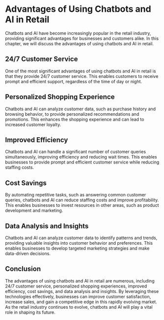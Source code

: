 Advantages of Using Chatbots and AI in Retail
===================================================================================

Chatbots and AI have become increasingly popular in the retail industry, providing significant advantages for businesses and customers alike. In this chapter, we will discuss the advantages of using chatbots and AI in retail.

24/7 Customer Service
---------------------

One of the most significant advantages of using chatbots and AI in retail is that they provide 24/7 customer service. This enables customers to receive prompt and efficient support, regardless of the time of day or night.

Personalized Shopping Experience
--------------------------------

Chatbots and AI can analyze customer data, such as purchase history and browsing behavior, to provide personalized recommendations and promotions. This enhances the shopping experience and can lead to increased customer loyalty.

Improved Efficiency
-------------------

Chatbots and AI can handle a significant number of customer queries simultaneously, improving efficiency and reducing wait times. This enables businesses to provide prompt and efficient customer service while reducing staffing costs.

Cost Savings
------------

By automating repetitive tasks, such as answering common customer queries, chatbots and AI can reduce staffing costs and improve profitability. This enables businesses to invest resources in other areas, such as product development and marketing.

Data Analysis and Insights
--------------------------

Chatbots and AI can analyze customer data to identify patterns and trends, providing valuable insights into customer behavior and preferences. This enables businesses to develop targeted marketing strategies and make data-driven decisions.

Conclusion
----------

The advantages of using chatbots and AI in retail are numerous, including 24/7 customer service, personalized shopping experiences, improved efficiency, cost savings, and data analysis and insights. By leveraging these technologies effectively, businesses can improve customer satisfaction, increase sales, and gain a competitive edge in this rapidly evolving market. As the retail industry continues to evolve, chatbots and AI will play a vital role in shaping its future.
